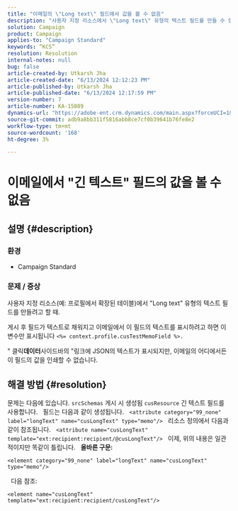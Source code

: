 ```yaml
---
title: "이메일의 \"Long text\" 필드에서 값을 볼 수 없음"
description: "사용자 지정 리소스에서 \"Long text\" 유형의 텍스트 필드를 만들 수 있는 Campaign Standard 문제를 해결하는 방법을 알아봅니다."
solution: Campaign
product: Campaign
applies-to: "Campaign Standard"
keywords: “KCS”
resolution: Resolution
internal-notes: null
bug: false
article-created-by: Utkarsh Jha
article-created-date: "6/13/2024 12:12:23 PM"
article-published-by: Utkarsh Jha
article-published-date: "6/13/2024 12:17:59 PM"
version-number: 7
article-number: KA-15089
dynamics-url: "https://adobe-ent.crm.dynamics.com/main.aspx?forceUCI=1&pagetype=entityrecord&etn=knowledgearticle&id=0f86982e-7e29-ef11-840a-00224808decd"
source-git-commit: adb9a8bb311f5816abb8ce7cf0b39641b76fe8e2
workflow-type: tm+mt
source-wordcount: '168'
ht-degree: 3%

---
```


# 이메일에서 &quot;긴 텍스트&quot; 필드의 값을 볼 수 없음

## 설명 {#description}


### <b>환경</b>

- Campaign Standard



### <b>문제 / 증상</b>

사용자 지정 리소스(예: 프로필에서 확장된 테이블)에서 &quot;Long text&quot; 유형의 텍스트 필드를 만들려고 할 때.

게시 후 필드가 텍스트로 채워지고 이메일에서 이 필드의 텍스트를 표시하려고 하면 이 변수만 표시됩니다 `<%= context.profile.cusTestMemoField %>.`

&quot; 클릭<b>데이터</b>사이드바의 &quot;링크에 JSON의 텍스트가 표시되지만, 이메일의 어디에서든 이 필드의 값을 인쇄할 수 없습니다.


## 해결 방법 {#resolution}


문제는 다음에 있습니다. `srcSchemas` 게시 시 생성됨 `cusResource` 긴 텍스트 필드를 사용합니다.
 
필드는 다음과 같이 생성됩니다.
 
`<attribute category="99_none" label="longText" name="cusLongText" type="memo"/>`
 
리소스 정의에서 다음과 같이 참조됩니다.
 
`<attribute name="cusLongText" template="ext:recipient:recipient/@cusLongText"/>`
 
이제, 위의 내용은 일관적이지만 똑같이 틀립니다.
 
<b>올바른 구문:</b>


```
<element category="99_none" label="longText" name="cusLongText" type="memo"/>
```


 
다음 참조:


```
<element name="cusLongText" template="ext:recipient:recipient/cusLongText"/>
```

